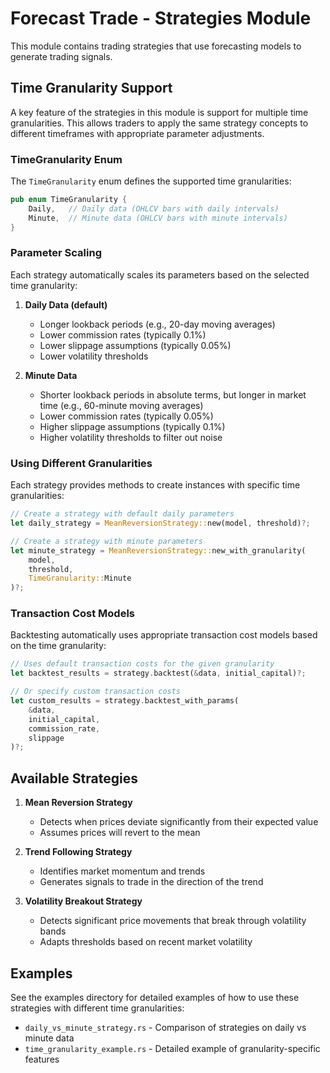 # Forecast Trade - Strategies Module

This module contains trading strategies that use forecasting models to generate trading signals.

## Time Granularity Support

A key feature of the strategies in this module is support for multiple time granularities. This allows traders to apply the same strategy concepts to different timeframes with appropriate parameter adjustments.

### TimeGranularity Enum

The `TimeGranularity` enum defines the supported time granularities:

```rust
pub enum TimeGranularity {
    Daily,   // Daily data (OHLCV bars with daily intervals)
    Minute,  // Minute data (OHLCV bars with minute intervals)
}
```

### Parameter Scaling

Each strategy automatically scales its parameters based on the selected time granularity:

1. **Daily Data (default)**
   - Longer lookback periods (e.g., 20-day moving averages)
   - Lower commission rates (typically 0.1%)
   - Lower slippage assumptions (typically 0.05%)
   - Lower volatility thresholds

2. **Minute Data**
   - Shorter lookback periods in absolute terms, but longer in market time (e.g., 60-minute moving averages)
   - Lower commission rates (typically 0.05%)
   - Higher slippage assumptions (typically 0.1%)
   - Higher volatility thresholds to filter out noise

### Using Different Granularities

Each strategy provides methods to create instances with specific time granularities:

```rust
// Create a strategy with default daily parameters
let daily_strategy = MeanReversionStrategy::new(model, threshold)?;

// Create a strategy with minute parameters
let minute_strategy = MeanReversionStrategy::new_with_granularity(
    model, 
    threshold,
    TimeGranularity::Minute
)?;
```

### Transaction Cost Models

Backtesting automatically uses appropriate transaction cost models based on the time granularity:

```rust
// Uses default transaction costs for the given granularity
let backtest_results = strategy.backtest(&data, initial_capital)?;

// Or specify custom transaction costs
let custom_results = strategy.backtest_with_params(
    &data, 
    initial_capital, 
    commission_rate, 
    slippage
)?;
```

## Available Strategies

1. **Mean Reversion Strategy**
   - Detects when prices deviate significantly from their expected value
   - Assumes prices will revert to the mean

2. **Trend Following Strategy**
   - Identifies market momentum and trends
   - Generates signals to trade in the direction of the trend

3. **Volatility Breakout Strategy**
   - Detects significant price movements that break through volatility bands
   - Adapts thresholds based on recent market volatility

## Examples

See the examples directory for detailed examples of how to use these strategies with different time granularities:

- `daily_vs_minute_strategy.rs` - Comparison of strategies on daily vs minute data
- `time_granularity_example.rs` - Detailed example of granularity-specific features 